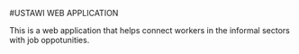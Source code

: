 #USTAWI WEB APPLICATION

 This is a web application that helps connect workers in the informal sectors with job oppotunities.
 
